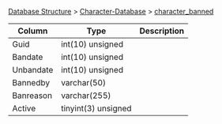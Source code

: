 [Database Structure](Database-Structure) > [Character-Database](Character-Database) > [character_banned](character_banned)

Column | Type | Description
--- | --- | ---
Guid | int(10) unsigned | 
Bandate | int(10) unsigned | 
Unbandate | int(10) unsigned | 
Bannedby | varchar(50) | 
Banreason | varchar(255) | 
Active | tinyint(3) unsigned | 
